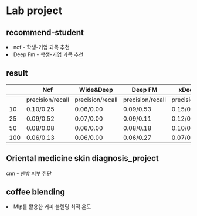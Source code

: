 <h1>Lab project</h1>
<h2>recommend-student </h2>
<li>ncf - 학생-기업 과목 추천</li>
<li>Deep Fm - 학생-기업 과목 추천</li>
<h2>result</h2>

| | Ncf |Wide&Deep|Deep FM|xDeep FM|
|--|--|--|--|--|
|  |precision/recall |precision/recall|precision/recall|precision/recall|
| 10 | 0.10/0.25 |0.06/0.00|0.09/0.53|0.15/0.06|
| 25 | 0.09/0.52 |0.07/0.00|0.09/0.11|0.12/0.12|
| 50 | 0.08/0.08 |0.06/0.00|0.08/0.18|0.10/0.20|
| 100| 0.06/0.13 |0.06/0.00|0.06/0.27|0.07/0.30|


<h2>Oriental medicine skin diagnosis_project</h2>
<l1>cnn - 한방 피부 진단 </l1>

<h2> coffee blending </h2>
<li>Mlp를 활용한 커피 블렌딩 최적 온도 </li>


